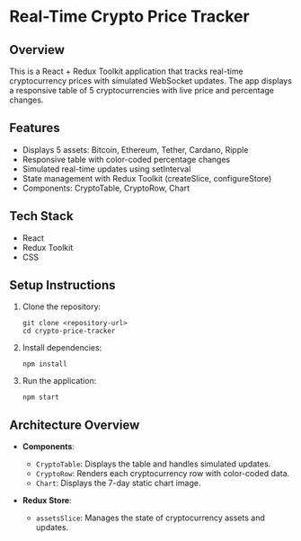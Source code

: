 # Real-Time Crypto Price Tracker

## Overview
This is a React + Redux Toolkit application that tracks real-time cryptocurrency prices with simulated WebSocket updates. The app displays a responsive table of 5 cryptocurrencies with live price and percentage changes.

## Features
- Displays 5 assets: Bitcoin, Ethereum, Tether, Cardano, Ripple
- Responsive table with color-coded percentage changes
- Simulated real-time updates using setInterval
- State management with Redux Toolkit (createSlice, configureStore)
- Components: CryptoTable, CryptoRow, Chart

## Tech Stack
- React
- Redux Toolkit
- CSS

## Setup Instructions

1. Clone the repository:
   ```
   git clone <repository-url>
   cd crypto-price-tracker
   ```

2. Install dependencies:
   ```
   npm install
   ```

3. Run the application:
   ```
   npm start
   ```

## Architecture Overview

- **Components**:
  - `CryptoTable`: Displays the table and handles simulated updates.
  - `CryptoRow`: Renders each cryptocurrency row with color-coded data.
  - `Chart`: Displays the 7-day static chart image.

- **Redux Store**:
  - `assetsSlice`: Manages the state of cryptocurrency assets and updates.


